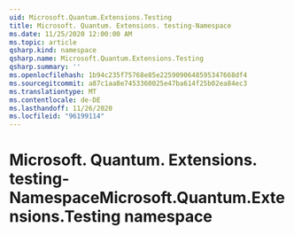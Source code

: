 ```yaml
---
uid: Microsoft.Quantum.Extensions.Testing
title: Microsoft. Quantum. Extensions. testing-Namespace
ms.date: 11/25/2020 12:00:00 AM
ms.topic: article
qsharp.kind: namespace
qsharp.name: Microsoft.Quantum.Extensions.Testing
qsharp.summary: ''
ms.openlocfilehash: 1b94c235f75768e85e2259090648595347668df4
ms.sourcegitcommit: a87c1aa8e7453360025e47ba614f25b02ea84ec3
ms.translationtype: MT
ms.contentlocale: de-DE
ms.lasthandoff: 11/26/2020
ms.locfileid: "96199114"
---
```

# <a name="microsoftquantumextensionstesting-namespace"></a><span data-ttu-id="1c58e-102">Microsoft. Quantum. Extensions. testing-Namespace</span><span class="sxs-lookup"><span data-stu-id="1c58e-102">Microsoft.Quantum.Extensions.Testing namespace</span></span>



